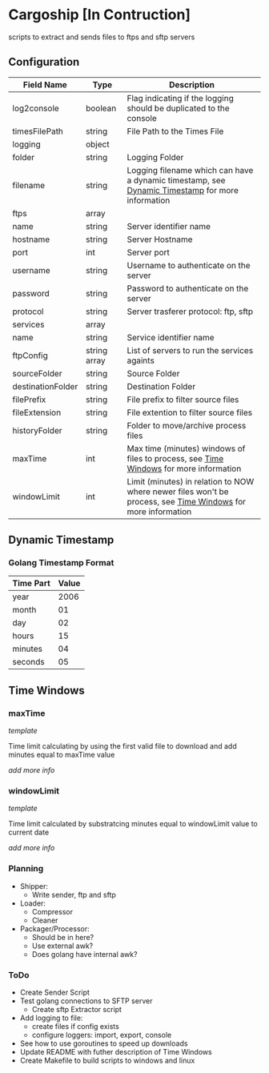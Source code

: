 # Cargoship [In Contruction]
scripts to extract and sends files to ftps and sftp servers

## Configuration
| Field Name                | Type          | Description                                                                                                           |
|---------------------------|---------------|-----------------------------------------------------------------------------------------------------------------------|
| log2console               | boolean       | Flag indicating if the logging should be duplicated to the console                                                    |
| timesFilePath             | string        | File Path to the Times File                                                                                           |
| logging                   | object        |                                                                                                                       |
|        folder             | string        | Logging Folder                                                                                                        |
|        filename           | string        | Logging filename which can have a dynamic timestamp, see [Dynamic Timestamp](#dynamic-timestamp) for more information |
| ftps                      | array         |                                                                                                                       |
|     name                  | string        | Server identifier name                                                                                                |
|     hostname              | string        | Server Hostname                                                                                                       |
|     port                  | int           | Server port                                                                                                           |
|     username              | string        | Username to authenticate on the server                                                                                |
|     password              | string        | Password to authenticate on the server                                                                                |
|     protocol              | string        | Server trasferer protocol: ftp, sftp                                                                                  |
| services                  | array         |                                                                                                                       |
|         name              | string        | Service identifier name                                                                                               |
|         ftpConfig         | string array  | List of servers to run the services againts                                                                           |
|         sourceFolder      | string        | Source Folder                                                                                                         |
|         destinationFolder | string        | Destination Folder                                                                                                    |
|         filePrefix        | string        | File prefix to filter source files                                                                                    |
|         fileExtension     | string        | File extention to filter source files                                                                                 |
|         historyFolder     | string        | Folder to move/archive process files                                                                                  |
|         maxTime           | int           | Max time (minutes) windows of files to process, see [Time Windows](#time-windows) for more information                          |
|         windowLimit       | int           | Limit (minutes) in relation to NOW where newer files won't be process, see [Time Windows](#time-windows) for more information   |

## Dynamic Timestamp

### Golang Timestamp Format
| Time Part | Value |
|-----------|-------|
| year      | 2006  |
| month     | 01    |
| day       | 02    |
| hours     | 15    |
| minutes   | 04    |
| seconds   | 05    |

## Time Windows

### maxTime

_template_

Time limit calculating by using the first valid file to download and add minutes equal to maxTime value

_add more info_

### windowLimit

_template_

Time limit calculated by substratcing minutes equal to windowLimit value to current date

_add more info_

### Planning
- Shipper:
    - Write sender, ftp and sftp
- Loader:
    - Compressor
    - Cleaner
- Packager/Processor:
    - Should be in here?
    - Use external awk?
    - Does golang have internal awk?

### ToDo
- Create Sender Script
- Test golang connections to SFTP server
    - Create sftp Extractor script
- Add logging to file:
    - create files if config exists
    - configure loggers: import, export, console
- See how to use goroutines to speed up downloads
- Update README with futher description of Time Windows
- Create Makefile to build scripts to windows and linux
